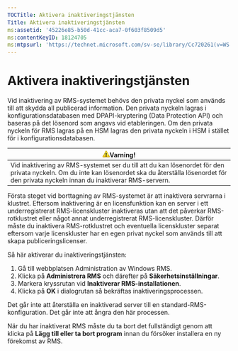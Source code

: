 ```yaml
---
TOCTitle: Aktivera inaktiveringstjänsten
Title: Aktivera inaktiveringstjänsten
ms:assetid: '45226e85-b50d-41cc-aca7-0f603f8509d5'
ms:contentKeyID: 18124705
ms:mtpsurl: 'https://technet.microsoft.com/sv-se/library/Cc720261(v=WS.10)'
---
```


Aktivera inaktiveringstjänsten
==============================

Vid inaktivering av RMS-systemet behövs den privata nyckel som används till att skydda all publicerad information. Den privata nyckeln lagras i konfigurationsdatabasen med DPAPI-kryptering (Data Protection API) och baseras på det lösenord som angavs vid etableringen. Om den privata nyckeln för RMS lagras på en HSM lagras den privata nyckeln i HSM i stället för i konfigurationsdatabasen.

| ![](images/Cc720261.Caution(WS.10).gif)Varning!                                                                                                                                 |
|--------------------------------------------------------------------------------------------------------------------------------------------------------------------------------------------------------------|
| Vid inaktivering av RMS-systemet ser du till att du kan lösenordet för den privata nyckeln. Om du inte kan lösenordet ska du återställa lösenordet för den privata nyckeln innan du inaktiverar RMS-servern. |

Första steget vid borttagning av RMS-systemet är att inaktivera servrarna i klustret. Eftersom inaktivering är en licensfunktion kan en server i ett underregistrerat RMS-licenskluster inaktiveras utan att det påverkar RMS-rotklustret eller något annat underregistrerat RMS-licenskluster. Därför måste du inaktivera RMS-rotklustret och eventuella licenskluster separat eftersom varje licenskluster har en egen privat nyckel som används till att skapa publiceringslicenser.

Så här aktiverar du inaktiveringstjänsten:

1.  Gå till webbplatsen Administration av Windows RMS.
2.  Klicka på **Administrera RMS** och därefter på **Säkerhetsinställningar**.
3.  Markera kryssrutan vid **Inaktiverar RMS-installationen**.
4.  Klicka på **OK** i dialogrutan så bekräftas inaktiveringsprocessen.

Det går inte att återställa en inaktiverad server till en standard-RMS-konfiguration. Det går inte att ångra den här processen.

När du har inaktiverat RMS måste du ta bort det fullständigt genom att klicka på **Lägg till eller ta bort program** innan du försöker installera en ny förekomst av RMS.
